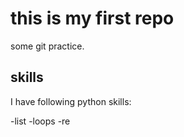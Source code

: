 # this is my first repo

some git practice.

## skills
I have following python skills:

-list 
-loops
-re
 
